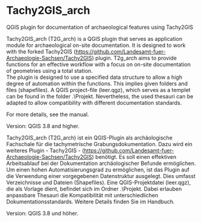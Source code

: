 # Tachy2GIS_arch
QGIS plugin for documentation of archaeological features using Tachy2GIS

Tachy2GIS_arch (T2G_arch) is a QGIS plugin that serves as application module for archaeological on-site documentation. It is designed to work with the forked Tachy2GIS (<https://github.com/Landesamt-fuer-Archaeologie-Sachsen/Tachy2GIS>) plugin. 
T2g_arch aims to provide functions for an effective workflow with a focus on on-site documentation of geometries using a total station.  
The plugin is designed to use a specified data structure to allow a high degree of automation within the functions. This implies given folders and files (shapefiles). A QGIS project-file (leer.qgz), which serves as a templet can be found in the folder .\Projekt. Nevertheless, the used thesauri can be adapted to allow compatibility with different documentation standards.  

For more details, see the manual. 

Version: QGIS 3.8 and higher. 


Tachy2GIS_arch (T2G_arch) ist ein QGIS-Plugin als archäologische Fachschale für die tachymetrische  Grabungsdokumentation. Dazu wird ein weiteres Plugin -  Tachy2GIS - (<https://github.com/Landesamt-fuer-Archaeologie-Sachsen/Tachy2GIS>) benötigt. 
Es soll einen effektiven Arbeitsablauf bei der Dokumentation archäologischer Befunde ermöglichen.
Um einen hohen Automatisierungsgrad zu ermöglichen, ist das Plugin auf die Verwendung einer vorgegebenen Datenstruktur ausgelegt. Dies umfasst Verzeichnisse und Dateien (Shapefiles). Eine QGIS-Projektdatei (leer.qgz), die als Vorlage dient, befindet sich im Ordner .\Projekt. Dabei erlauben anpassbare Thesauri die Kompatibilität mit unterschiedlichen Dokumentationsstandards.
Weitere Details finden Sie im Handbuch. 

Version: QGIS 3.8 und höher.
